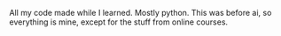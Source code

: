 All my code made while I learned. Mostly python. This was before ai, so everything is mine, except for the stuff
from online courses.
